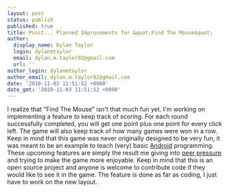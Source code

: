 ```yaml
---
layout: post
status: publish
published: true
title: Pssst... Planned Improvements for &quot;Find The Mouse&quot;
author:
  display_name: Dylan Taylor
  login: dylanmtaylor
  email: dylan.m.taylor92@gmail.com
  url: ''
author_login: dylanmtaylor
author_email: dylan.m.taylor92@gmail.com
date: '2010-11-03 11:51:52 +0000'
date_gmt: '2010-11-03 11:51:52 +0000'
---
```

<p>I realize that "Find The Mouse" isn't that much fun yet. I'm working on implementing a feature to keep track of scoring. For each round successfully completed, you will get one point plus one point for every click left. The game will also keep track of how many games were won in a row. Keep in mind that this game was never originally designed to be very fun, it was meant to be an example to teach (very) basic <a class="zem_slink" title="Android" rel="homepage" href="http://code.google.com/android/">Android</a> programming. These upcoming features are simply the result me giving into <a class="zem_slink" title="Peer pressure" rel="wikipedia" href="http://en.wikipedia.org/wiki/Peer_pressure">peer pressure</a> and trying to make the game more enjoyable. Keep in mind that this is an open source project and anyone is welcome to contribute code if they would like to see it in the game. The feature is done as far as coding, I just have to work on the new layout.</p>
